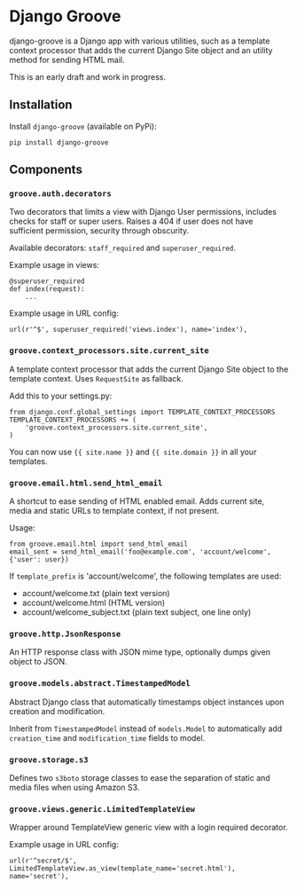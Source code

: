 # Django Groove

django-groove is a Django app with various utilities, such as a template 
context processor that adds the current Django Site object and an utility 
method for sending HTML mail.

This is an early draft and work in progress.


## Installation

Install `django-groove` (available on PyPi):

	pip install django-groove


## Components

### `groove.auth.decorators`

Two decorators that limits a view with Django User permissions, includes checks 
for staff or super users. Raises a 404 if user does not have sufficient 
permission, security through obscurity.

Available decorators: `staff_required` and `superuser_required`.

Example usage in views:

    @superuser_required
    def index(request):
        ...

Example usage in URL config:

    url(r'^$', superuser_required('views.index'), name='index'),


### `groove.context_processors.site.current_site`

A template context processor that adds the current Django Site object to the 
template context. Uses `RequestSite` as fallback.

Add this to your settings.py:

    from django.conf.global_settings import TEMPLATE_CONTEXT_PROCESSORS
    TEMPLATE_CONTEXT_PROCESSORS += (
        'groove.context_processors.site.current_site',
    )

You can now use `{{ site.name }}` and `{{ site.domain }}` in all your templates.


### `groove.email.html.send_html_email`

A shortcut to ease sending of HTML enabled email. Adds current site, media and 
static URLs to template context, if not present.

Usage:
    
    from groove.email.html import send_html_email
    email_sent = send_html_email('foo@example.com', 'account/welcome', {'user': user})

If ``template_prefix`` is 'account/welcome', the following templates
are used:
* account/welcome.txt (plain text version)
* account/welcome.html (HTML version)
* account/welcome_subject.txt (plain text subject, one line only)


### `groove.http.JsonResponse`

An HTTP response class with JSON mime type, optionally dumps given object 
to JSON.


### `groove.models.abstract.TimestampedModel`

Abstract Django class that automatically timestamps object instances upon 
creation and modification.

Inherit from `TimestampedModel` instead of `models.Model` to automatically add
`creation_time` and `modification_time` fields to model.


### `groove.storage.s3`

Defines two `s3boto` storage classes to ease the separation of static and 
media files when using Amazon S3.


### `groove.views.generic.LimitedTemplateView`

Wrapper around TemplateView generic view with a login required decorator.

Example usage in URL config:

    url(r'^secret/$', LimitedTemplateView.as_view(template_name='secret.html'), name='secret'),

